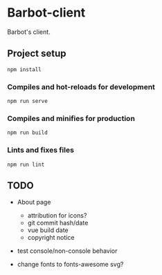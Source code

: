 # Barbot-client
Barbot's client.

## Project setup
```
npm install
```

### Compiles and hot-reloads for development
```
npm run serve
```

### Compiles and minifies for production
```
npm run build
```

### Lints and fixes files
```
npm run lint
```

## TODO

* About page
    * attribution for icons?
    * git commit hash/date
    * vue build date
    * copyright notice
    
* test console/non-console behavior

* change fonts to fonts-awesome svg?
